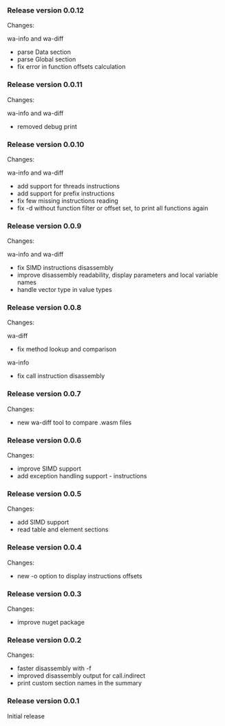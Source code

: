 ### Release version 0.0.12

Changes:

wa-info and wa-diff
 * parse Data section
 * parse Global section
 * fix error in function offsets calculation

### Release version 0.0.11

Changes:

wa-info and wa-diff
 * removed debug print

### Release version 0.0.10

Changes:

wa-info and wa-diff
 * add support for threads instructions
 * add support for prefix instructions
 * fix few missing instructions reading
 * fix -d without function filter or offset set, to print all functions again

### Release version 0.0.9

Changes:

wa-info and wa-diff
 * fix SIMD instructions disassembly
 * improve disassembly readability, display parameters and local variable names
 * handle vector type in value types

### Release version 0.0.8

Changes:

wa-diff
 * fix method lookup and comparison

wa-info
 * fix call instruction disassembly

### Release version 0.0.7

Changes:

 * new wa-diff tool to compare .wasm files

### Release version 0.0.6

Changes:

 * improve SIMD support
 * add exception handling support - instructions

### Release version 0.0.5

Changes:

 * add SIMD support
 * read table and element sections

### Release version 0.0.4

Changes:

 * new -o option to display instructions offsets

### Release version 0.0.3

Changes:

 * improve nuget package

### Release version 0.0.2

Changes:

 * faster disassembly with -f
 * improved disassembly output for call.indirect
 * print custom section names in the summary

### Release version 0.0.1

Initial release
